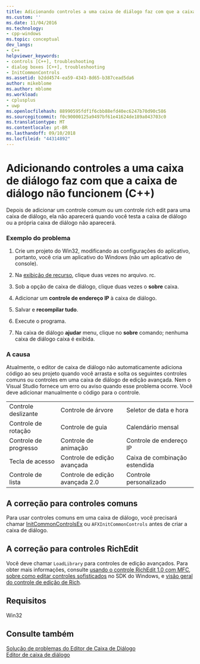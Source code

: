 ```yaml
---
title: Adicionando controles a uma caixa de diálogo faz com que a caixa de diálogo não funcionem (C++) | Microsoft Docs
ms.custom: ''
ms.date: 11/04/2016
ms.technology:
- cpp-windows
ms.topic: conceptual
dev_langs:
- C++
helpviewer_keywords:
- controls [C++], troubleshooting
- dialog boxes [C++], troubleshooting
- InitCommonControls
ms.assetid: b2dd4574-ea59-4343-8d65-b387cead5da6
author: mikeblome
ms.author: mblome
ms.workload:
- cplusplus
- uwp
ms.openlocfilehash: 88990595fdf1f6cbb88efd40ec6247b70d90c586
ms.sourcegitcommit: f0c90000125a9497bf61e41624de189a043703c0
ms.translationtype: MT
ms.contentlocale: pt-BR
ms.lasthandoff: 09/10/2018
ms.locfileid: "44314892"
---
```

# <a name="adding-controls-to-a-dialog-causes-the-dialog-to-no-longer-function-c"></a>Adicionando controles a uma caixa de diálogo faz com que a caixa de diálogo não funcionem (C++)

Depois de adicionar um controle comum ou um controle rich edit para uma caixa de diálogo, ela não aparecerá quando você testa a caixa de diálogo ou a própria caixa de diálogo não aparecerá.

### <a name="example-of-the-problem"></a>Exemplo do problema

1. Crie um projeto do Win32, modificando as configurações do aplicativo, portanto, você cria um aplicativo do Windows (não um aplicativo de console).

2. Na [exibição de recurso](../windows/resource-view-window.md), clique duas vezes no arquivo. rc.

3. Sob a opção de caixa de diálogo, clique duas vezes o **sobre** caixa.

4. Adicionar um **controle de endereço IP** à caixa de diálogo.

5. Salvar e **recompilar tudo**.

6. Execute o programa.

7. Na caixa de diálogo **ajudar** menu, clique no **sobre** comando; nenhuma caixa de diálogo caixa é exibida.

### <a name="the-cause"></a>A causa

Atualmente, o editor de caixa de diálogo não automaticamente adiciona código ao seu projeto quando você arrasta e solta os seguintes controles comuns ou controles em uma caixa de diálogo de edição avançada. Nem o Visual Studio fornece um erro ou aviso quando esse problema ocorre. Você deve adicionar manualmente o código para o controle.

||||
|-|-|-|
|Controle deslizante|Controle de árvore|Seletor de data e hora|
|Controle de rotação|Controle de guia|Calendário mensal|
|Controle de progresso|Controle de animação|Controle de endereço IP|
|Tecla de acesso|Controle de edição avançada|Caixa de combinação estendida|
|Controle de lista|Controle de edição avançada 2.0|Controle personalizado|

## <a name="the-fix-for-common-controls"></a>A correção para controles comuns

Para usar controles comuns em uma caixa de diálogo, você precisará chamar [InitCommonControlsEx](/windows/desktop/api/commctrl/nf-commctrl-initcommoncontrolsex) ou `AFXInitCommonControls` antes de criar a caixa de diálogo.

## <a name="the-fix-for-richedit-controls"></a>A correção para controles RichEdit

Você deve chamar `LoadLibrary` para controles de edição avançados. Para obter mais informações, consulte [usando o controle RichEdit 1.0 com MFC](../windows/using-the-richedit-1-0-control-with-mfc.md), [sobre como editar controles sofisticados](/windows/desktop/Controls/about-rich-edit-controls) no SDK do Windows, e [visão geral do controle de edição de Rich](../mfc/overview-of-the-rich-edit-control.md).

## <a name="requirements"></a>Requisitos

Win32

## <a name="see-also"></a>Consulte também

[Solução de problemas do Editor de Caixa de Diálogo](../windows/troubleshooting-the-dialog-editor.md)  
[Editor de caixa de diálogo](../windows/dialog-editor.md)